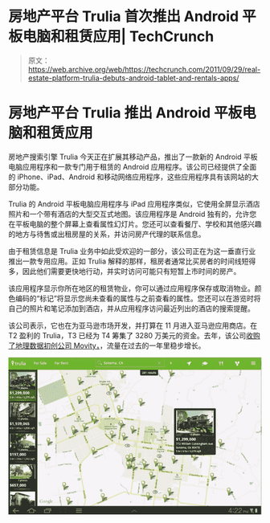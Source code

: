 # 房地产平台 Trulia 首次推出 Android 平板电脑和租赁应用| TechCrunch

> 原文：<https://web.archive.org/web/https://techcrunch.com/2011/09/29/real-estate-platform-trulia-debuts-android-tablet-and-rentals-apps/>

# 房地产平台 Trulia 推出 Android 平板电脑和租赁应用

房地产搜索引擎 Trulia 今天正在扩展其移动产品，推出了一款新的 Android 平板电脑应用程序和一款专门用于租赁的 Android 应用程序。该公司已经提供了全面的 iPhone、iPad、Android 和移动网络应用程序，这些应用程序具有该网站的大部分功能。

Trulia 的 Android 平板电脑应用程序与 iPad 应用程序类似，它使用全屏显示酒店照片和一个带有酒店的大型交互式地图。该应用程序是 Android 独有的，允许您在平板电脑的整个屏幕上查看属性幻灯片。您还可以查看餐厅、学校和其他感兴趣的地方与待售或出租房屋的关系，并访问房产代理的联系信息。

由于租赁信息是 Trulia 业务中如此受欢迎的一部分，该公司正在为这一垂直行业推出一款专用应用。正如 Trulia 解释的那样，租房者通常比买房者的时间线短得多，因此他们需要更快地行动，并实时访问可能只有短暂上市时间的房产。

该应用程序显示你所在地区的租赁物业，你可以通过应用程序保存或取消物业。颜色编码的“标记”将显示您尚未查看的属性与之前查看的属性。您还可以在游览时将自己的照片和笔记添加到酒店，并从应用程序访问最近列出的酒店的搜索提醒。

该公司表示，它也在为亚马逊市场开发，并打算在 11 月进入亚马逊应用商店。在 T2 盈利的 Trulia，T3 已经为 T4 筹集了 3280 万美元的资金。去年，该公司[收购了地理数据初创公司 Movity，](https://web.archive.org/web/20230315160829/http://www.techmeme.com/101221/p4#a101221p4)，流量在过去的一年里稳步增长。

![](img/31afcd234df931c462abdc6760c422e4.png)